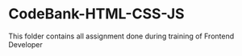 # CodeBank-HTML-CSS-JS
This folder contains all assignment done during training of Frontend Developer
